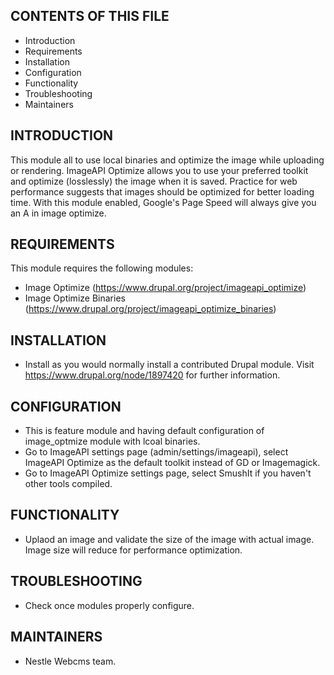 CONTENTS OF THIS FILE
---------------------

 * Introduction
 * Requirements
 * Installation
 * Configuration
 * Functionality
 * Troubleshooting
 * Maintainers

INTRODUCTION
------------

This module all to use local binaries and optimize the image while uploading or rendering. ImageAPI Optimize allows you to use your preferred toolkit and optimize (losslessly) the image when it is saved. Practice for web performance suggests that images should be optimized for better loading time. With this module enabled, 
Google's Page Speed will always give you an A in image optimize.


REQUIREMENTS
------------

This module requires the following modules:

* Image Optimize (https://www.drupal.org/project/imageapi_optimize)
* Image Optimize Binaries (https://www.drupal.org/project/imageapi_optimize_binaries)

INSTALLATION
------------

* Install as you would normally install a contributed Drupal module. Visit
   https://www.drupal.org/node/1897420 for further information.

CONFIGURATION
-------------

* This is feature module and having default configuration of image_optmize module with lcoal binaries.
* Go to ImageAPI settings page (admin/settings/imageapi), select ImageAPI Optimize as the default toolkit instead of GD or Imagemagick.
* Go to ImageAPI Optimize settings page, select SmushIt if you haven't other tools compiled.

FUNCTIONALITY
-------------

* Uplaod an image and validate the size of the image with actual image. Image size will reduce for performance optimization.

  
TROUBLESHOOTING
---------------

 * Check once modules properly configure.

MAINTAINERS
-----------

* Nestle Webcms team.